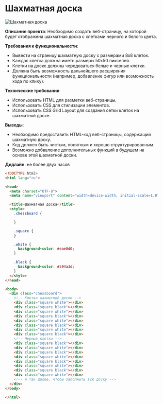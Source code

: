 # Шахматная доска

![Шахматная доска](./img.png)

**Описание проекта**: Необходимо создать веб-страницу, на которой будет отображена шахматная доска с клетками черного и белого цвета.

**Требования к функциональности**:
- Вывести на страницу шахматную доску с размерами 8x8 клеток.
- Каждая клетка должна иметь размеры 50x50 пикселей.
- Клетки на доске должны чередоваться белые и черные клетки.
- Должна быть возможность дальнейшего расширения функциональности (например, добавление фигур или возможность хода по клику).

**Технические требования**:
- Использовать HTML для разметки веб-страницы.
- Использовать CSS для стилизации элементов.
- Использовать CSS Grid Layout для создания сетки клеток на шахматной доске.


**Выводы**:
- Необходимо предоставить HTML-код веб-страницы, содержащий шахматную доску.
- Код должен быть чистым, понятным и хорошо структурированным.
- Возможно добавление дополнительных функций в будущем на основе этой шахматной доски.

**Дедлайн**: не более двух часов

```html
<!DOCTYPE html>
<html lang="ru">

<head>
  <meta charset="UTF-8">
  <meta name="viewport" content="width=device-width, initial-scale=1.0">

  <title>Шахматная доска</title>
  <style>
    .chessboard {

    }

    .square {
    }

    .white {
      background-color: #eae0d0;
    }

    .black {
      background-color: #594a3d;
    }
  </style>
</head>

<body>
  <div class="chessboard">
    <!-- Клетки шахматной доски -->
    <div class="square white"></div>
    <div class="square black"></div>
    <div class="square white"></div>
    <div class="square black"></div>
    <div class="square white"></div>
    <div class="square black"></div>
    <div class="square white"></div>
    <div class="square black"></div>
    <!-- Черные клетки -->
    <div class="square black"></div>
    <div class="square white"></div>
    <div class="square black"></div>
    <div class="square white"></div>
    <div class="square black"></div>
    <div class="square white"></div>
    <div class="square black"></div>
    <div class="square white"></div>
    <!-- и так далее, чтобы заполнить всю доску -->
  </div>
</body>

</html>

```